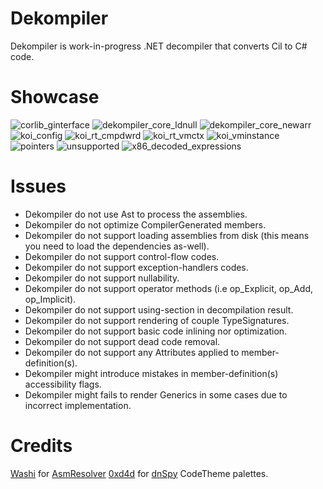 # Dekompiler
Dekompiler is work-in-progress .NET decompiler that converts Cil to C# code.


# Showcase

![corlib_ginterface](https://github.com/CursedLand/Dekompiler/blob/main/showcase/corlib_ginterface.png)
![dekompiler_core_ldnull](https://github.com/CursedLand/Dekompiler/blob/main/showcase/dekompiler_core_ldnull.png)
![dekompiler_core_newarr](https://github.com/CursedLand/Dekompiler/blob/main/showcase/dekompiler_core_newarr.png)
![koi_config](https://github.com/CursedLand/Dekompiler/blob/main/showcase/koi_config.png)
![koi_rt_cmpdwrd](https://github.com/CursedLand/Dekompiler/blob/main/showcase/koi_rt_cmpdwrd.png)
![koi_rt_vmctx](https://github.com/CursedLand/Dekompiler/blob/main/showcase/koi_rt_vmctx.png)
![koi_vminstance](https://github.com/CursedLand/Dekompiler/blob/main/showcase/koi_vminstance.png)
![pointers](https://github.com/CursedLand/Dekompiler/blob/main/showcase/pointers.png)
![unsupported](https://github.com/CursedLand/Dekompiler/blob/main/showcase/unsupported.png)
![x86_decoded_expressions](https://github.com/CursedLand/Dekompiler/blob/main/showcase/x86_decoded_expressions.png)

# Issues
- Dekompiler do not use Ast to process the assemblies.
- Dekompiler do not optimize CompilerGenerated members.
- Dekompiler do not support loading assemblies from disk (this means you need to load the dependencies as-well).
- Dekompiler do not support control-flow codes.
- Dekompiler do not support exception-handlers codes.
- Dekompiler do not support nullability.
- Dekompiler do not support operator methods (i.e op_Explicit, op_Add, op_Implicit).
- Dekompiler do not support using-section in decompilation result.
- Dekompiler do not support rendering of couple TypeSignatures.
- Dekompiler do not support basic code inlining nor optimization.
- Dekompiler do not support dead code removal.
- Dekompiler do not support any Attributes applied to member-definition(s).
- Dekompiler might introduce mistakes in member-definition(s) accessibility flags.
- Dekompiler might fails to render Generics in some cases due to incorrect implementation.

# Credits
[Washi](https://github.com/Washi1337) for [AsmResolver](https://github.com/Washi1337/AsmResolver)
[0xd4d](https://github.com/0xd4d) for [dnSpy](https://github.com/0xd4d/dnSpy) CodeTheme palettes.
